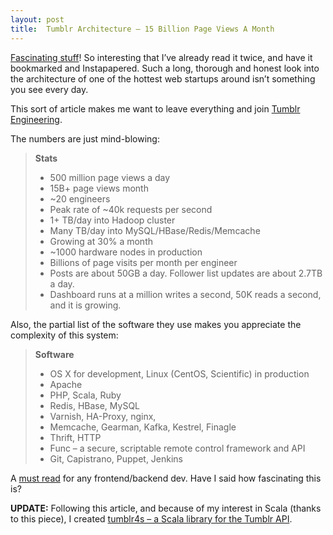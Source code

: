 ```yaml
---
layout: post
title:  Tumblr Architecture – 15 Billion Page Views A Month
---
```


[Fascinating stuff](http://highscalability.com/blog/2012/2/13/tumblr-architecture-15-billion-page-views-a-month-and-harder.html)! So interesting that I’ve already read it twice, and have it bookmarked and Instapapered. Such a long, thorough and honest look into the architecture of one of the hottest web startups around isn’t something you see every day.

This sort of article makes me want to leave everything and join [Tumblr Engineering](http://engineering.tumblr.com).

The numbers are just mind-blowing:

> **Stats**
>
> * 500 million page views a day
> * 15B+ page views month
> * ~20 engineers
> * Peak rate of ~40k requests per second
> * 1+ TB/day into Hadoop cluster
> * Many TB/day into MySQL/HBase/Redis/Memcache
> * Growing at 30% a month
> * ~1000 hardware nodes in production
> * Billions of page visits per month per engineer
> * Posts are about 50GB a day. Follower list updates are about 2.7TB a day.
> * Dashboard runs at a million writes a second, 50K reads a second, and it is growing.

Also, the partial list of the software they use makes you appreciate the complexity of this system:

> **Software**
>
> * OS X for development, Linux (CentOS, Scientific) in production
> * Apache
> * PHP, Scala, Ruby
> * Redis, HBase, MySQL
> * Varnish, HA-Proxy, nginx,
> * Memcache, Gearman, Kafka, Kestrel, Finagle
> * Thrift, HTTP
> * Func – a secure, scriptable remote control framework and API
> * Git, Capistrano, Puppet, Jenkins

A [must read](http://highscalability.com/blog/2012/2/13/tumblr-architecture-15-billion-page-views-a-month-and-harder.html) for any frontend/backend dev. Have I said how fascinating this is?

**UPDATE:** Following this article, and because of my interest in Scala (thanks to this piece), I created [tumblr4s – a Scala library for the Tumblr API](/2012/12/introducing-tumblr4s-a-scala-library-for-the-tumblr-api).
